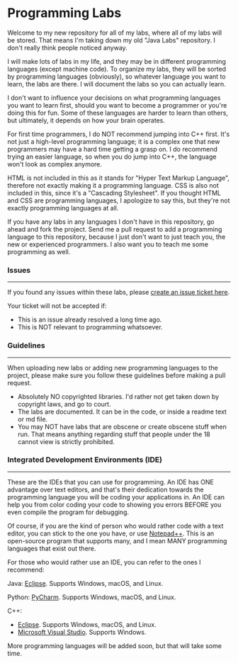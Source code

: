 # Programming Labs

Welcome to my new repository for all of my labs, where all of my labs will be stored. That means I'm taking down my old "Java Labs" repository. I don't really think people noticed anyway.

I will make lots of labs in my life, and they may be in different programming languages (except machine code). To organize my labs, they will be sorted by programming languages (obviously), so whatever language you want to learn, the labs are there. I will document the labs so you can actually learn.

I don't want to influence your decisions on what programming languages you want to learn first, should you want to become a programmer or you're doing this for fun. Some of these languages are harder to learn than others, but ultimately, it depends on how your brain operates.

For first time programmers, I do NOT recommend jumping into C++ first. It's not just a high-level programming language; it is a complex one that new programmers may have a hard time getting a grasp on. I do recommend trying an easier language, so when you do jump into C++, the language won't look as complex anymore.

HTML is not included in this as it stands for "Hyper Text Markup Language", therefore not exactly making it a programming language. CSS is also not included in this, since it's a "Cascading Stylesheet". If you thought HTML and CSS are programming languages, I apologize to say this, but they're not exactly programming languages at all.

If you have any labs in any languages I don't have in this repository, go ahead and fork the project. Send me a pull request to add a programming language to this repository, because I just don't want to just teach you, the new or experienced programmers. I also want you to teach me some programming as well.

### Issues
------------------------------------------
If you found any issues within these labs, please [create an issue ticket here](https://github.com/DarknesGaming/Programming-Labs/issues/new/).

Your ticket will not be accepted if:
* This is an issue already resolved a long time ago.
* This is NOT relevant to programming whatsoever.

### Guidelines
------------------------------------------
When uploading new labs or adding new programming languages to the project, please make sure you follow these guidelines before making a pull request.

* Absolutely NO copyrighted libraries. I'd rather not get taken down by copyright laws, and go to court.
* The labs are documented. It can be in the code, or inside a readme text or md file.
* You may NOT have labs that are obscene or create obscene stuff when run. That means anything regarding stuff that people under the 18 cannot view is strictly prohibited.

### Integrated Development Environments (IDE)
------------------------------------------
These are the IDEs that you can use for programming. An IDE has ONE advantage over text editors, and that's their dedication towards the programming language you will be coding your applications in. An IDE can help you from color coding your code to showing you errors BEFORE you even compile the program for debugging.

Of course, if you are the kind of person who would rather code with a text editor, you can stick to the one you have, or use [Notepad++](https://notepad-plus-plus.org/). This is an open-source program that supports many, and I mean MANY programming languages that exist out there.

For those who would rather use an IDE, you can refer to the ones I recommend:

Java: [Eclipse](http://eclipse.org). Supports Windows, macOS, and Linux.

Python: [PyCharm](https://www.jetbrains.com/pycharm/?fromMenu). Supports Windows, macOS, and Linux.

C++: 
* [Eclipse](http://www.eclipse.org/downloads/packages/eclipse-ide-cc-developers/neon1a). Supports Windows, macOS, and Linux.
* [Microsoft Visual Studio](https://www.visualstudio.com/). Supports Windows.

More programming languages will be added soon, but that will take some time.
